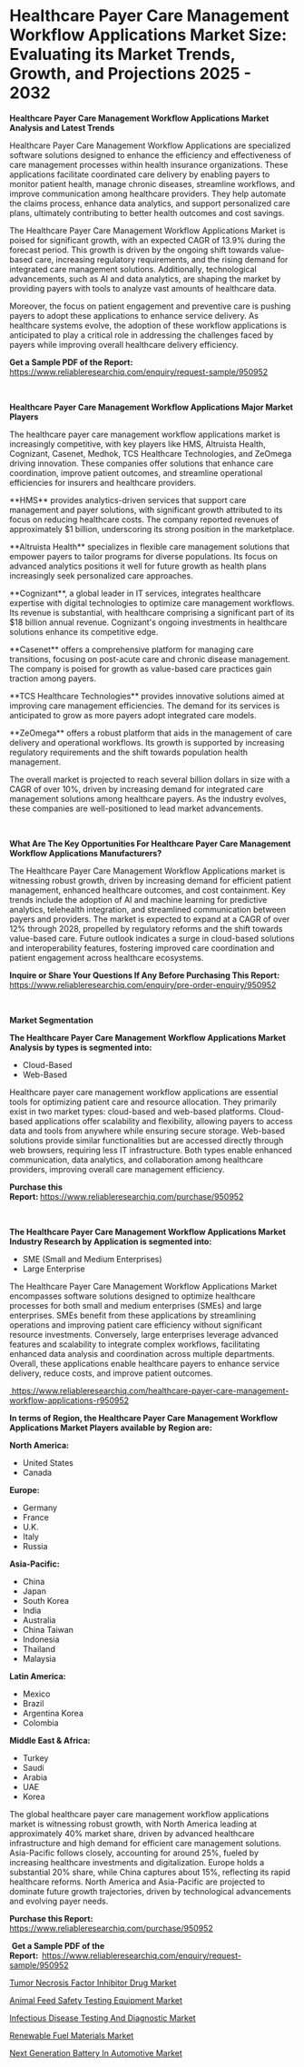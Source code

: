 <p><h1>Healthcare Payer Care Management Workflow Applications Market Size: Evaluating its Market Trends, Growth, and Projections 2025 - 2032</h1></p><p><strong>Healthcare Payer Care Management Workflow Applications Market Analysis and Latest Trends</strong></p>
<p><p>Healthcare Payer Care Management Workflow Applications are specialized software solutions designed to enhance the efficiency and effectiveness of care management processes within health insurance organizations. These applications facilitate coordinated care delivery by enabling payers to monitor patient health, manage chronic diseases, streamline workflows, and improve communication among healthcare providers. They help automate the claims process, enhance data analytics, and support personalized care plans, ultimately contributing to better health outcomes and cost savings.</p><p>The Healthcare Payer Care Management Workflow Applications Market is poised for significant growth, with an expected CAGR of 13.9% during the forecast period. This growth is driven by the ongoing shift towards value-based care, increasing regulatory requirements, and the rising demand for integrated care management solutions. Additionally, technological advancements, such as AI and data analytics, are shaping the market by providing payers with tools to analyze vast amounts of healthcare data.</p><p>Moreover, the focus on patient engagement and preventive care is pushing payers to adopt these applications to enhance service delivery. As healthcare systems evolve, the adoption of these workflow applications is anticipated to play a critical role in addressing the challenges faced by payers while improving overall healthcare delivery efficiency.</p></p>
<p><strong>Get a Sample PDF of the Report:&nbsp;</strong> <a href="https://www.reliableresearchiq.com/enquiry/request-sample/950952?utm_campaign=104&utm_medium=2&utm_source=Github&utm_content=ia&utm_term=08032025&utm_id=healthcare-payer-care-management-workflow-applications">https://www.reliableresearchiq.com/enquiry/request-sample/950952</a></p>
<p>&nbsp;</p>
<p><strong>Healthcare Payer Care Management Workflow Applications Major Market Players</strong></p>
<p><p>The healthcare payer care management workflow applications market is increasingly competitive, with key players like HMS, Altruista Health, Cognizant, Casenet, Medhok, TCS Healthcare Technologies, and ZeOmega driving innovation. These companies offer solutions that enhance care coordination, improve patient outcomes, and streamline operational efficiencies for insurers and healthcare providers.</p><p>**HMS** provides analytics-driven services that support care management and payer solutions, with significant growth attributed to its focus on reducing healthcare costs. The company reported revenues of approximately $1 billion, underscoring its strong position in the marketplace.</p><p>**Altruista Health** specializes in flexible care management solutions that empower payers to tailor programs for diverse populations. Its focus on advanced analytics positions it well for future growth as health plans increasingly seek personalized care approaches.</p><p>**Cognizant**, a global leader in IT services, integrates healthcare expertise with digital technologies to optimize care management workflows. Its revenue is substantial, with healthcare comprising a significant part of its $18 billion annual revenue. Cognizant's ongoing investments in healthcare solutions enhance its competitive edge.</p><p>**Casenet** offers a comprehensive platform for managing care transitions, focusing on post-acute care and chronic disease management. The company is poised for growth as value-based care practices gain traction among payers.</p><p>**TCS Healthcare Technologies** provides innovative solutions aimed at improving care management efficiencies. The demand for its services is anticipated to grow as more payers adopt integrated care models.</p><p>**ZeOmega** offers a robust platform that aids in the management of care delivery and operational workflows. Its growth is supported by increasing regulatory requirements and the shift towards population health management.</p><p>The overall market is projected to reach several billion dollars in size with a CAGR of over 10%, driven by increasing demand for integrated care management solutions among healthcare payers. As the industry evolves, these companies are well-positioned to lead market advancements.</p></p>
<p>&nbsp;</p>
<p><strong>What Are The Key Opportunities For Healthcare Payer Care Management Workflow Applications Manufacturers?</strong></p>
<p><p>The Healthcare Payer Care Management Workflow Applications market is witnessing robust growth, driven by increasing demand for efficient patient management, enhanced healthcare outcomes, and cost containment. Key trends include the adoption of AI and machine learning for predictive analytics, telehealth integration, and streamlined communication between payers and providers. The market is expected to expand at a CAGR of over 12% through 2028, propelled by regulatory reforms and the shift towards value-based care. Future outlook indicates a surge in cloud-based solutions and interoperability features, fostering improved care coordination and patient engagement across healthcare ecosystems.</p></p>
<p><strong>Inquire or Share Your Questions If Any Before Purchasing This Report:</strong> <a href="https://www.reliableresearchiq.com/enquiry/pre-order-enquiry/950952?utm_campaign=104&utm_medium=2&utm_source=Github&utm_content=ia&utm_term=08032025&utm_id=healthcare-payer-care-management-workflow-applications">https://www.reliableresearchiq.com/enquiry/pre-order-enquiry/950952</a></p>
<p>&nbsp;</p>
<p><strong>Market Segmentation</strong></p>
<p><strong>The Healthcare Payer Care Management Workflow Applications Market Analysis by types is segmented into:</strong></p>
<p><ul><li>Cloud-Based</li><li>Web-Based</li></ul></p>
<p><p>Healthcare payer care management workflow applications are essential tools for optimizing patient care and resource allocation. They primarily exist in two market types: cloud-based and web-based platforms. Cloud-based applications offer scalability and flexibility, allowing payers to access data and tools from anywhere while ensuring secure storage. Web-based solutions provide similar functionalities but are accessed directly through web browsers, requiring less IT infrastructure. Both types enable enhanced communication, data analytics, and collaboration among healthcare providers, improving overall care management efficiency.</p></p>
<p><strong>Purchase this Report:&nbsp;</strong><a href="https://www.reliableresearchiq.com/purchase/950952?utm_campaign=104&utm_medium=2&utm_source=Github&utm_content=ia&utm_term=08032025&utm_id=healthcare-payer-care-management-workflow-applications">https://www.reliableresearchiq.com/purchase/950952</a></p>
<p>&nbsp;</p>
<p><strong>The Healthcare Payer Care Management Workflow Applications Market Industry Research by Application is segmented into:</strong></p>
<p><ul><li>SME (Small and Medium Enterprises)</li><li>Large Enterprise</li></ul></p>
<p><p>The Healthcare Payer Care Management Workflow Applications Market encompasses software solutions designed to optimize healthcare processes for both small and medium enterprises (SMEs) and large enterprises. SMEs benefit from these applications by streamlining operations and improving patient care efficiency without significant resource investments. Conversely, large enterprises leverage advanced features and scalability to integrate complex workflows, facilitating enhanced data analysis and coordination across multiple departments. Overall, these applications enable healthcare payers to enhance service delivery, reduce costs, and improve patient outcomes.</p></p>
<p><a href="https://www.reliableresearchiq.com/healthcare-payer-care-management-workflow-applications-r950952?utm_campaign=104&utm_medium=2&utm_source=Github&utm_content=ia&utm_term=08032025&utm_id=healthcare-payer-care-management-workflow-applications">&nbsp;https://www.reliableresearchiq.com/healthcare-payer-care-management-workflow-applications-r950952</a></p>
<p><strong>In terms of Region, the Healthcare Payer Care Management Workflow Applications Market Players available by Region are:</strong></p>
<p>
    <p> <strong> North America: </strong>
        <ul>
            <li>United States</li>
            <li>Canada</li>
        </ul>
        </p> 
    <p> <strong> Europe: </strong>
        <ul>
            <li>Germany</li>
            <li>France</li>
            <li>U.K.</li>
            <li>Italy</li>
            <li>Russia</li>
        </ul>
        </p> 
    <p> <strong> Asia-Pacific: </strong>
        <ul>
            <li>China</li>
            <li>Japan</li>
            <li>South Korea</li>
            <li>India</li>
            <li>Australia</li>
            <li>China Taiwan</li>
            <li>Indonesia</li>
            <li>Thailand</li>
            <li>Malaysia</li>
        </ul>
        </p> 
    <p> <strong> Latin America: </strong>
        <ul>
            <li>Mexico</li>
            <li>Brazil</li>
            <li>Argentina Korea</li>
            <li>Colombia</li>
        </ul>
        </p> 
    <p> <strong> Middle East & Africa: </strong>
        <ul>
            <li>Turkey</li>
            <li>Saudi</li>
            <li>Arabia</li>
            <li>UAE</li>
            <li>Korea</li>
        </ul>
    </p>
    </p>
<p><p>The global healthcare payer care management workflow applications market is witnessing robust growth, with North America leading at approximately 40% market share, driven by advanced healthcare infrastructure and high demand for efficient care management solutions. Asia-Pacific follows closely, accounting for around 25%, fueled by increasing healthcare investments and digitalization. Europe holds a substantial 20% share, while China captures about 15%, reflecting its rapid healthcare reforms. North America and Asia-Pacific are projected to dominate future growth trajectories, driven by technological advancements and evolving payer needs.</p></p>
<p><strong>Purchase this Report: </strong><a href="https://www.reliableresearchiq.com/purchase/950952?utm_campaign=104&utm_medium=2&utm_source=Github&utm_content=ia&utm_term=08032025&utm_id=healthcare-payer-care-management-workflow-applications">https://www.reliableresearchiq.com/purchase/950952</a></p>
<p>&nbsp;<strong>Get a Sample PDF of the Report:&nbsp;&nbsp;</strong><a href="https://www.reliableresearchiq.com/enquiry/request-sample/950952?utm_campaign=104&utm_medium=2&utm_source=Github&utm_content=ia&utm_term=08032025&utm_id=healthcare-payer-care-management-workflow-applications">https://www.reliableresearchiq.com/enquiry/request-sample/950952</a></p>
<p><strong></strong></p>
<p><p><a href="https://github.com/pllahoithana9/Market-Research-Report-List-1/blob/main/tumor-necrosis-factor-inhibitor-drug-market.md?utm_campaign=104&utm_medium=2&utm_source=Github&utm_content=ia&utm_term=08032025&utm_id=healthcare-payer-care-management-workflow-applications">Tumor Necrosis Factor Inhibitor Drug Market</a></p><p><a href="https://github.com/siriocooch4a/Market-Research-Report-List-1/blob/main/animal-feed-safety-testing-equipment-market.md?utm_campaign=104&utm_medium=2&utm_source=Github&utm_content=ia&utm_term=08032025&utm_id=healthcare-payer-care-management-workflow-applications">Animal Feed Safety Testing Equipment Market</a></p><p><a href="https://github.com/zeyddaddo4/Market-Research-Report-List-1/blob/main/infectious-disease-testing-and-diagnostic-market.md?utm_campaign=104&utm_medium=2&utm_source=Github&utm_content=ia&utm_term=08032025&utm_id=healthcare-payer-care-management-workflow-applications">Infectious Disease Testing And Diagnostic Market</a></p><p><a href="https://github.com/sakuniniray98/Market-Research-Report-List-1/blob/main/renewable-fuel-materials-market.md?utm_campaign=104&utm_medium=2&utm_source=Github&utm_content=ia&utm_term=08032025&utm_id=healthcare-payer-care-management-workflow-applications">Renewable Fuel Materials Market</a></p><p><a href="https://github.com/snakewaduddx/Market-Research-Report-List-1/blob/main/next-generation-battery-in-automotive-market.md?utm_campaign=104&utm_medium=2&utm_source=Github&utm_content=ia&utm_term=08032025&utm_id=healthcare-payer-care-management-workflow-applications">Next Generation Battery In Automotive Market</a></p></p>